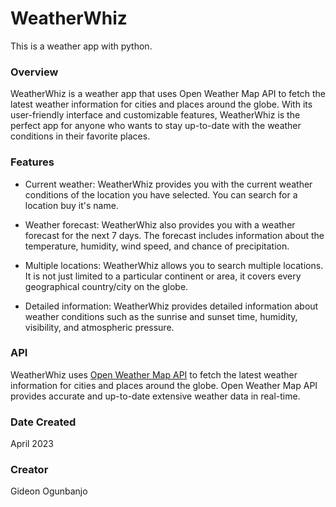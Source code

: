 # WeatherWhiz
This is a weather app with python.
### Overview
WeatherWhiz is a weather app that uses Open Weather Map API to fetch the latest weather information for cities and places around the globe. With its user-friendly interface and customizable features, WeatherWhiz is the perfect app for anyone who wants to stay up-to-date with the weather conditions in their favorite places.

### Features
- Current weather: WeatherWhiz provides you with the current weather conditions of the location you have selected. You can search for a location buy it's name.

- Weather forecast: WeatherWhiz also provides you with a weather forecast for the next 7 days. The forecast includes information about the temperature, humidity, wind speed, and chance of precipitation.

- Multiple locations: WeatherWhiz allows you to search multiple locations. It is not just limited to a particular continent or area, it covers every geographical country/city on the globe.
- Detailed information: WeatherWhiz provides detailed information about weather conditions such as the sunrise and sunset time, humidity, visibility, and atmospheric pressure.

### API
WeatherWhiz uses [Open Weather Map API](https://openweathermap.org/api) to fetch the latest weather information for cities and places around the globe. Open Weather Map API provides accurate and up-to-date extensive weather data in real-time.

### Date Created
April 2023

### Creator
Gideon Ogunbanjo